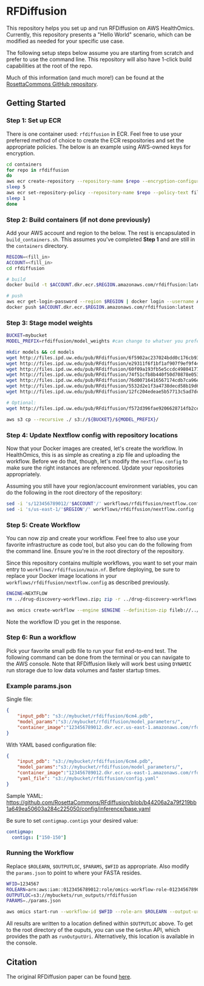 # RFDiffusion

This repository helps you set up and run RFDiffusion on AWS HealthOmics. Currently, this repository presents a "Hello World" scenario, which can be modified as needed for your specific use case.

The following setup steps below assume you are starting from scratch and prefer to use the command line. This repository will also have 1-click build capabilities at the root of the repo.

Much of this information (and much more!) can be found at the [RosettaCommons GitHub repository](https://github.com/RosettaCommons/RFdiffusion).

## Getting Started

### Step 1: Set up ECR

There is one container used: `rfdiffusion` in ECR. Feel free to use your preferred method of choice to create the ECR respositories and set the appropriate policies. The below is an example using AWS-owned keys for encryption.

```bash
cd containers
for repo in rfdiffusion
do
aws ecr create-repository --repository-name $repo --encryption-configuration encryptionType=AES256
sleep 5
aws ecr set-repository-policy --repository-name $repo --policy-text file://omics-container-policy.json
sleep 1
done
```

### Step 2: Build containers (if not done previously)

Add your AWS account and region to the below. The rest is encapsulated in `build_containers.sh`. This assumes you've completed **Step 1** and are still in the `containers` directory.

```bash
REGION=<fill_in>
ACCOUNT=<fill_in>
cd rfdiffusion

# build
docker build -t $ACCOUNT.dkr.ecr.$REGION.amazonaws.com/rfdiffusion:latest .

# push
aws ecr get-login-password --region $REGION | docker login --username AWS --password-stdin $ACCOUNT.dkr.ecr.$REGION.amazonaws.com
docker push $ACCOUNT.dkr.ecr.$REGION.amazonaws.com/rfdiffusion:latest
```

### Step 3: Stage model weights

```bash
BUCKET=mybucket
MODEL_PREFIX=rfdiffusion/model_weights #can change to whatver you prefer

mkdir models && cd models
wget http://files.ipd.uw.edu/pub/RFdiffusion/6f5902ac237024bdd0c176cb93063dc4/Base_ckpt.pt
wget http://files.ipd.uw.edu/pub/RFdiffusion/e29311f6f1bf1af907f9ef9f44b8328b/Complex_base_ckpt.pt
wget http://files.ipd.uw.edu/pub/RFdiffusion/60f09a193fb5e5ccdc4980417708dbab/Complex_Fold_base_ckpt.pt
wget http://files.ipd.uw.edu/pub/RFdiffusion/74f51cfb8b440f50d70878e05361d8f0/InpaintSeq_ckpt.pt
wget http://files.ipd.uw.edu/pub/RFdiffusion/76d00716416567174cdb7ca96e208296/InpaintSeq_Fold_ckpt.pt
wget http://files.ipd.uw.edu/pub/RFdiffusion/5532d2e1f3a4738decd58b19d633b3c3/ActiveSite_ckpt.pt
wget http://files.ipd.uw.edu/pub/RFdiffusion/12fc204edeae5b57713c5ad7dcb97d39/Base_epoch8_ckpt.pt

# Optional:
wget http://files.ipd.uw.edu/pub/RFdiffusion/f572d396fae9206628714fb2ce00f72e/Complex_beta_ckpt.pt

aws s3 cp --recursive ./ s3://${BUCKET}/${MODEL_PREFIX}/
```

### Step 4: Update Nextflow config with repository locations

Now that your Docker images are created, let's create the workflow. In HealthOmics, this is as simple as creating a zip file and uploading the workflow. Before we do that, though, let's modify the `nextflow.config` to make sure the right instances are referenced. Update your repositories appropriately.

Assuming you still have your region/account environment variables, you can do the following in the root directory of the repository:

```bash
sed -i 's/123456789012/'$ACCOUNT'/' workflows/rfdiffusion/nextflow.config
sed -i 's/us-east-1/'$REGION'/' workflows/rfdiffusion/nextflow.config
```

### Step 5: Create Workflow

You can now zip and create your workflow. Feel free to also use your favorite infrastructure as code tool, but also you can do the following from the command line. Ensure you're in the root directory of the repository.

 Since this repository contains multiple workflows, you want to set your main entry to `workflows/rfdiffusion/main.nf`. Before deploying, be sure to replace your Docker image locations in your `workflows/rfdiffusion/nextflow.config` as described previously.

```bash
ENGINE=NEXTFLOW
rm ../drug-discovery-workflows.zip; zip -r ../drug-discovery-workflows.zip .

aws omics create-workflow --engine $ENGINE --definition-zip fileb://../drug-discovery-workflows.zip --main workflows/alphafold2/main.nf --name rfdiffusion --parameter-template file://workflows/rfdiffusion/parameter-template.json
```

Note the workflow ID you get in the response.

### Step 6: Run a workflow

Pick your favorite small pdb file to run your fist end-to-end test. The following command can be done from the terminal or you can navigate to the AWS console. Note that RFDiffusion likely will work best using `DYNAMIC` run storage due to low data volumes and faster startup times.

### Example params.json

Single file:

```json
{
    "input_pdb": "s3://mybucket/rfdiffusion/6cm4.pdb",
    "model_params":"s3://mybucket/rfdiffusion/model_parameters/",
    "container_image":"123456789012.dkr.ecr.us-east-1.amazonaws.com/rfdiffusion:latest"
}
```

With YAML based configuration file:

```json
{
    "input_pdb": "s3://mybucket/rfdiffusion/6cm4.pdb",
    "model_params":"s3://mybucket/rfdiffusion/model_parameters/",
    "container_image":"123456789012.dkr.ecr.us-east-1.amazonaws.com/rfdiffusion:latest",
    "yaml_file": "s3://mybucket/rfdiffusion/config.yaml"
}
```

Sample YAML: 
https://github.com/RosettaCommons/RFdiffusion/blob/b44206a2a79f219bb1a649ea50603a284c225050/config/inference/base.yaml

Be sure to set `contigmap.contigs` your desired value:
```yaml
contigmap:
  contigs: ["150-150"]
```

### Running the Workflow

Replace `$ROLEARN`, `$OUTPUTLOC`, `$PARAMS`, `$WFID` as appropriate. Also modify the `params.json` to point to where your FASTA resides.

```bash
WFID=1234567
ROLEARN=arn:aws:iam::0123456789012:role/omics-workflow-role-0123456789012-us-east-1
OUTPUTLOC=s3://mybuckets/run_outputs/rfdiffusion
PARAMS=./params.json

aws omics start-run --workflow-id $WFID --role-arn $ROLEARN --output-uri $OUTPUTLOC --storage-type DYNAMIC --parameters file://$PARAMS --name rfdiffusion
```

All results are written to a location defined within `$OUTPUTLOC` above. To get to the root directory of the ouputs, you can use the `GetRun` API, which provides the path as `runOutputUri`. Alternatively, this location is available in the console.

## Citation

The original RFDiffusion paper can be found [here](https://www.biorxiv.org/content/10.1101/2022.12.09.519842v1).
